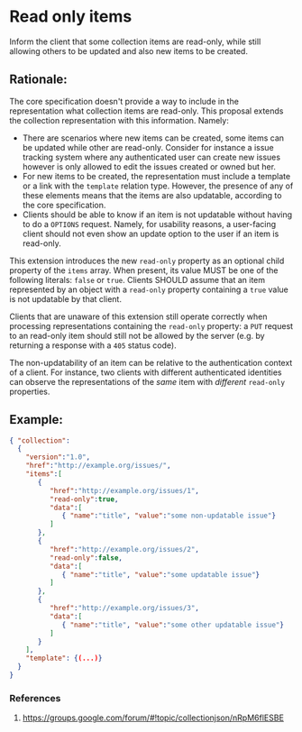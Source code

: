 # Read only items

Inform the client that some collection items are read-only, while still allowing others to be updated and also new items to be created.

## Rationale:
The core specification doesn't provide a way to include in the representation what collection items are read-only. This proposal extends the collection representation with this information.
Namely:
 * There are scenarios where new items can be created, some items can be updated while other are read-only. Consider for instance a issue tracking system where any authenticated user can create new issues however is only allowed to edit the issues created or owned but her.
 * For new items to be created, the representation must include a template or a link with the `template` relation type. However, the presence of any of these elements means that the items are also updatable, according to the core specification.
 * Clients should be able to know if an item is not updatable without having to do a `OPTIONS` request. Namely, for usability reasons, a user-facing client should not even show an update option to the user if an item is read-only. 

This extension introduces the new `read-only` property as an optional child property of the `items` array. When present, its value MUST be one of the following literals: `false` or `true`.
Clients SHOULD assume that an item represented by an object with a `read-only` property containing a `true` value is not updatable by that client.

Clients that are unaware of this extension still operate correctly when processing representations containing the `read-only` property: a `PUT` request to an read-only item should still not be allowed by the server (e.g. by returning a response with a `405` status code).

The non-updatability of an item can be relative to the authentication context of a client. For instance, two clients with different authenticated identities can observe the representations of the _same_ item with _different_ `read-only` properties.

## Example:

```json
{ "collection":
  {
    "version":"1.0",
    "href":"http://example.org/issues/",  
    "items":[
       {
          "href":"http://example.org/issues/1",
          "read-only":true,
          "data":[
             { "name":"title", "value":"some non-updatable issue"}
          ]             
       },
       {
          "href":"http://example.org/issues/2",
          "read-only":false,
          "data":[
             { "name":"title", "value":"some updatable issue"}
          ]             
       },
       {
          "href":"http://example.org/issues/3",          
          "data":[
             { "name":"title", "value":"some other updatable issue"}
          ]             
       }
    ],
    "template": {(...)}
  }
}
```

### References
1. https://groups.google.com/forum/#!topic/collectionjson/nRpM6flESBE

